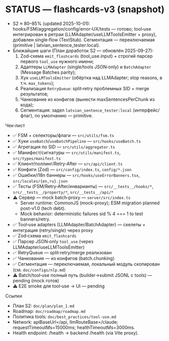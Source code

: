 # STATUS — flashcards-v3 (snapshot)

- S2 ≈ 80–85% (updated 2025-10-01): hooks/FSM/aggregation/config/error‑UX/tests — готово; tool‑use
  интегрирован в ретраи (LLMAdapter/useLLMToolsEmitter + proxy), добавлен single‑flow (TextStub).
  Сегментация — переключаемая (primitive | latvian_sentence_tester:local).
- Ближайшие шаги (План доработок S2 — обновлён 2025-09-27):
  1. Zod‑схема `emit_flashcards` (tool_use.input) + строгий парсер первого `tool_use` нужного имени;
  2. Адаптеры `LLMAdapter` (single/tools JSON‑only) и `BatchAdapter` (Message Batches parity);
  3. Хук `useLLMToolsEmitter` (обёртка над LLMAdapter; stop reasons, в т.ч. `max_tokens`);
  4. Реализация `RetryQueue`: split‑retry проблемных SID + merge результатов;
  5. Чанкование из конфигов (вынести maxSentencesPerChunk из кода);
  6. Сегментация: задел `latvian_sentence_tester:local` (интерфейс/флаг), по умолчанию — primitive.

Чек‑лист

- ✅ FSM + селекторы/флаги — `src/utils/fsm.ts`
- ✅ Хуки `useBatch`/`useBatchPipeline` — `src/hooks/useBatch.ts`
- ✅ Агрегация по SID — `src/utils/aggregator.ts`
- ✅ Манифест/сигнатуры — `src/utils/manifest.ts`, `src/types/manifest.ts`
- ✅ Клиент/поллинг/Retry‑After — `src/api/client.ts`
- ✅ Конфиги (Zod) — `src/config/index.ts`, `config/*.json`
- ✅ Ошибки/i18n баннеры — `src/hooks/useErrorBanners.tsx`, `src/locales/{en,ru}.json`
- ✅ Тесты (FSM/Retry‑After/инварианты) — `src/__tests__/hooks/*`, `src/__tests__/property/*`,
  `src/__tests__/api/*`
- ⚠️ Сервер — mock batch‑proxy — `server/src/index.ts`
  - Server runtime: CommonJS (mock-proxy); ESM migration planned post-v1.0 (tech debt).
  - Mock behavior: deterministic failures sid % 4 === 1 to test banners/retry.
- ✅ Tool‑use adapters (LLMAdapter/BatchAdapter) — скелеты + интеграция (retry/single) через proxy
- ✅ Zod‑схема `emit_flashcards`
- ✅ Парсер JSON‑only `tool_use` (через LLMAdapter/useLLMToolsEmitter)
- ✅ RetryQueue — split‑retry/merge реализован
- ✅ Чанкование — из конфигов (batch.chunking)
- ✅ Сегментация — переключаемая, локальный модуль скопирован (см. `doc/configs/nlp.md`)
- ⚠️ Batch/tool‑use полный путь (builder→submit JSONL с tools) — pending (mock готов)
- ⚠️ E2E smoke для tool‑use → UI — pending

Ссылки

- План S2: `doc/plan/plan_1.md`
- Roadmap: `doc/roadmap/roadmap.md`
- Политика tools: `doc/best_practices/tool-use.md`
- Network: apiBaseUrl=/api, llmRouteBase=/claude; requestTimeoutMs=15000ms; healthTimeoutMs=3000ms.
- Health endpoint: <apiBaseUrl>/health → backend /health (via Vite proxy).
